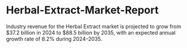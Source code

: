 # Herbal-Extract-Market-Report
Industry revenue for the Herbal Extract market is projected to grow from $37.2 billion in 2024 to $88.5 billion by 2035, with an expected annual growth rate of 8.2% during 2024–2035.
